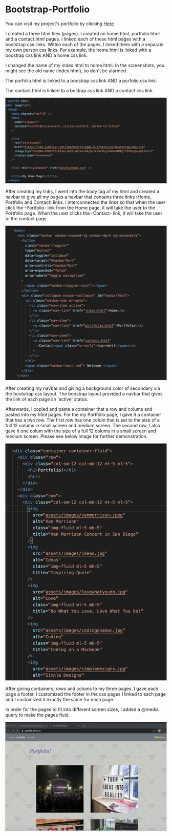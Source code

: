 # Bootstrap-Portfolio

You can visit my project's portfolio by clicking <a href="https://guled06.github.io/Bootstrap-Portfolio/">Here</a>

I created a three html files (pages). I created an home.html, portfolio.html and a contact.html pages. I linked each of these html pages with a bootstrap css links. Within each of the pages, I linked them with a separate my own person css links. For example, the home.html is linked with a boostrap css link AND a home.css link. 

I changed the name of my index.html to home.html. In the screenshots, you might see the old name (index.html), so don't be alarmed. 

The porfolio.html is linked to a boostrap css link AND a porfolio.css link. 

The contact.html is linked to a bostrap css link AND a contact.css link.

<img src="assets/images/links.png" alt="links">


After creating my links, I went into the body tag of my html and created a navbar to give all my pages a navbar that contains three links (Home, Portfolio and Contact) links. I interconnected the links so that when the user click the -Portfolio- link from the Home page, it will take the user to the Portfolio page. When the user clicks the -Contact- link, it will take the user to the contact page. 

<img src="assets/images/Navbarimage.png" alt="Navbar screenshot">

After creating my navbar and giving a background color of secondary via the bootstrap css layout. The boostrap layout provided a navbar that gives the link of each page an 'active' status. 

Afterwards, I copied and paste a container that a row and colums and pasted into my html pages. For the my Portfolio page, I gave it a container that has a two row. The first row has one colum that is set to the size of a full 12 colums in small screen and medium screen. The second row, I also gave it one colum with the size of a full 12 colums in a small screen and medium screen. Please see below image for further demonstration.

<img src="assets/images/containerimage.png" alt="Container Screenshot">


After giving containers, rows and colums to my three pages. I gave each page a footer. I customized the footer in the css pages I linked to each page and I customized it exactly the same for each page. 

In order for the pages to fit into different screen sizes, I added a @media query to make the pages fluid. 

<img src="assets/images/project1.png" alt="Portfolio page">

